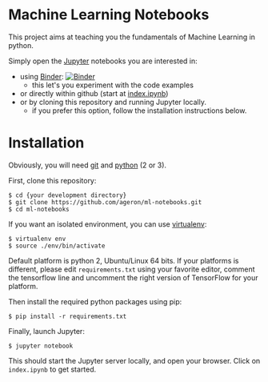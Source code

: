 Machine Learning Notebooks
==========================

This project aims at teaching you the fundamentals of Machine Learning in
python. 

Simply open the [Jupyter](http://jupyter.org/) notebooks you are interested in:

* using [Binder](http://mybinder.org/): [![Binder](http://mybinder.org/badge.svg)](http://mybinder.org/repo/ageron/ml-notebooks)
    * this let's you experiment with the code examples
* or directly within github (start at [index.ipynb](https://github.com/ageron/ml-notebooks/blob/master/index.ipynb))
* or by cloning this repository and running Jupyter locally.
    * if you prefer this option, follow the installation instructions below.

# Installation

Obviously, you will need [git](https://git-scm.com/) and [python](https://www.python.org/downloads/) (2 or 3).

First, clone this repository:

    $ cd {your development directory}
    $ git clone https://github.com/ageron/ml-notebooks.git
    $ cd ml-notebooks

If you want an isolated environment, you can use [virtualenv](https://virtualenv.readthedocs.org/en/latest/):

    $ virtualenv env
    $ source ./env/bin/activate

Default platform is python 2, Ubuntu/Linux 64 bits. If your platforms is different, please edit `requirements.txt` using your favorite editor, comment the tensorflow line and uncomment the right version of TensorFlow for your platform.

Then install the required python packages using pip:

    $ pip install -r requirements.txt

Finally, launch Jupyter:

    $ jupyter notebook

This should start the Jupyter server locally, and open your browser. Click on `index.ipynb` to get started.
